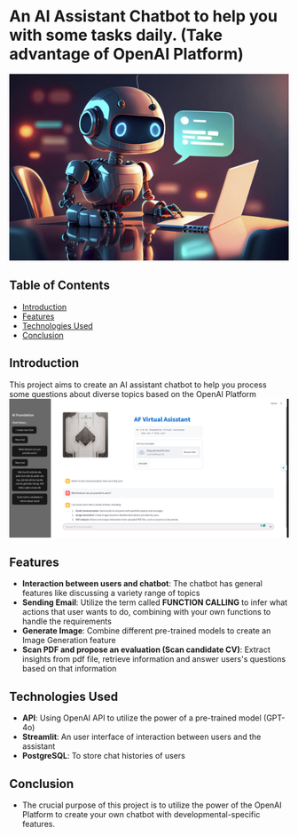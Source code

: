 # An AI Assistant Chatbot to help you with some tasks daily. (Take advantage of OpenAI Platform)

![image](assets/chatbot_intro.jpg)

## Table of Contents
- [Introduction](#introduction)
- [Features](#features)
- [Technologies Used](#technologies-used)
- [Conclusion](#concly)

## Introduction
This project aims to create an AI assistant chatbot to help you process some questions about diverse topics based on the OpenAI Platform
![image](assets/chatbot_ui.png)

## Features
- **Interaction between users and chatbot**: The chatbot has general features like discussing a variety range of topics
- **Sending Email**: Utilize the term called **FUNCTION CALLING** to infer what actions that user wants to do, combining with your own functions to handle the requirements
- **Generate Image**: Combine different pre-trained models to create an Image Generation feature
- **Scan PDF and propose an evaluation (Scan candidate CV)**: Extract insights from pdf file, retrieve information and answer users's questions based on that information

## Technologies Used
- **API**: Using OpenAI API to utilize the power of a pre-trained model (GPT-4o)
- **Streamlit**: An user interface of interaction between users and the assistant
- **PostgreSQL**: To store chat histories of users

## Conclusion
- The crucial purpose of this project is to utilize the power of the OpenAI Platform to create your own chatbot with developmental-specific features.

